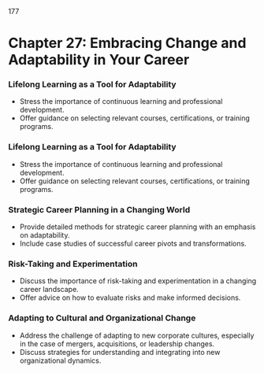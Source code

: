 177 

# **Chapter 27: Embracing Change and Adaptability in Your Career**

### **Lifelong Learning as a Tool for Adaptability**

- Stress the importance of continuous learning and professional development.
- Offer guidance on selecting relevant courses, certifications, or training programs.

### **Lifelong Learning as a Tool for Adaptability**

- Stress the importance of continuous learning and professional development.
- Offer guidance on selecting relevant courses, certifications, or training programs.


### **Strategic Career Planning in a Changing World**

- Provide detailed methods for strategic career planning with an emphasis on adaptability.
- Include case studies of successful career pivots and transformations.

### **Risk-Taking and Experimentation**
- Discuss the importance of risk-taking and experimentation in a changing career landscape.
- Offer advice on how to evaluate risks and make informed decisions.

### **Adapting to Cultural and Organizational Change**

- Address the challenge of adapting to new corporate cultures, especially in the case of mergers, 
acquisitions, or leadership changes.
- Discuss strategies for understanding and integrating into new organizational dynamics.